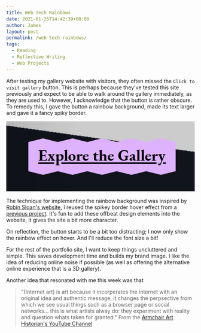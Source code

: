```yaml
---
title: Web Tech Rainbows
date: 2021-01-25T14:42:39+00:00
author: James
layout: post
permalink: /web-tech-rainbows/
tags:
  - Reading
  - Reflective Writing
  - Web Projects
---
```


After testing my gallery website with visitors, they often missed the `Click to visit gallery` button. This is perhaps because they've tested this site previously and expect to be able to walk around the gallery immediately, as they are used to. However, I acknowledge that the button is rather obscure. To remedy this, I gave the button a rainbow background, made its text larger and gave it a fancy spiky border.

![Rainbow Button](https://raw.githubusercontent.com/jhancock532/blog/master/wp-content/uploads/2021/01/rainbow-button.jpg)

The technique for implementing the rainbow background was inspired by [Robin Sloan's website](https://www.robinsloan.com/), I reused the spikey border hover effect from a [previous project](https://jhancock532.github.io/link-hover-effects/). It's fun to add these offbeat design elements into the website, it gives the site a bit more character. 

On reflection, the button starts to be a bit too distracting; I now only show the rainbow effect on hover. And I'll reduce the font size a bit!

For the rest of the portfolio site, I want to keep things uncluttered and simple. This saves development time and builds my brand image. I like the idea of reducing online noise if possible (as well as offering the alternative online experience that is a 3D gallery).

Another idea that resonated with me this week was that 
> "(Internet art) is art because it incorperates the internet with an original idea and authentic message, it changes the perpsective from which we see usual things such as a browser page or social networks... this is what artists alway do: they experiment with reality and question whats taken for granted."
From the [Armchair Art Historian's YouTube Channel](https://www.youtube.com/watch?v=6HYLLYkcapw)

